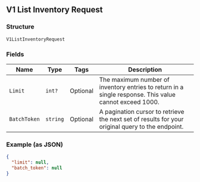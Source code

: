 ## V1 List Inventory Request

### Structure

`V1ListInventoryRequest`

### Fields

| Name | Type | Tags | Description |
|  --- | --- | --- | --- |
| `Limit` | `int?` | Optional | The maximum number of inventory entries to return in a single response. This value cannot exceed 1000. |
| `BatchToken` | `string` | Optional | A pagination cursor to retrieve the next set of results for your<br>original query to the endpoint. |

### Example (as JSON)

```json
{
  "limit": null,
  "batch_token": null
}
```


